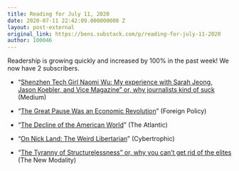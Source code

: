 ```yaml
---
title: Reading for July 11, 2020
date: 2020-07-11 22:42:09.000000000 Z
layout: post-external
original_link: https://bens.substack.com/p/reading-for-july-11-2020
author: 100046
---
```


Readership is growing quickly and increased by 100% in the past week! We now have 2 subscribers.

- “[Shenzhen Tech Girl Naomi Wu: My experience with Sarah Jeong, Jason Koebler, and Vice Magazine” or, why journalists kind of suck](https://medium.com/@therealsexycyborg/shenzhen-tech-girl-naomi-wu-my-experience-with-sarah-jeong-jason-koebler-and-vice-magazine-3f4a32fda9b5) (Medium)

- “[The Great Pause Was an Economic Revolution](https://foreignpolicy.com/2020/06/22/the-great-pause-was-an-economic-revolution%e2%80%a8)” (Foreign Policy)

- “[The Decline of the American World](https://www.theatlantic.com/international/archive/2020/06/america-image-power-trump/613228/)” (The Atlantic)

- “[On Nick Land: The Weird Libertarian](https://cybertrophic.wordpress.com/2020/01/04/on-nick-land-the-weird-libertarian/)” (Cybertrophic)

- “[The Tyranny of Structurelessness” or, why you can’t get rid of the elites](http://thenewmodality.com/classic-reprint-the-tyranny-of-structurelessness/) (The New Modality)

